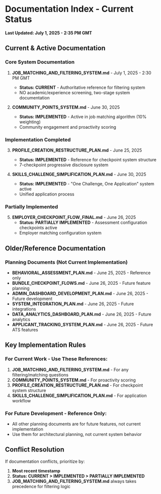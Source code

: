 # Documentation Index - Current Status

**Last Updated: July 1, 2025 - 2:35 PM GMT**

## Current & Active Documentation

### Core System Documentation
1. **JOB_MATCHING_AND_FILTERING_SYSTEM.md** - July 1, 2025 - 2:30 PM GMT
   - **Status: CURRENT** - Authoritative reference for filtering system
   - NO academic/experience screening, two-stage system documentation

2. **COMMUNITY_POINTS_SYSTEM.md** - June 30, 2025
   - **Status: IMPLEMENTED** - Active in job matching algorithm (10% weighting)
   - Community engagement and proactivity scoring

### Implementation Completed
3. **PROFILE_CREATION_RESTRUCTURE_PLAN.md** - June 25, 2025
   - **Status: IMPLEMENTED** - Reference for checkpoint system structure
   - 7-checkpoint progressive disclosure system

4. **SKILLS_CHALLENGE_SIMPLIFICATION_PLAN.md** - June 30, 2025
   - **Status: IMPLEMENTED** - "One Challenge, One Application" system active
   - Unified application process

### Partially Implemented
5. **EMPLOYER_CHECKPOINT_FLOW_FINAL.md** - June 26, 2025
   - **Status: PARTIALLY IMPLEMENTED** - Assessment configuration checkpoints active
   - Employer matching configuration system

## Older/Reference Documentation

### Planning Documents (Not Current Implementation)
- **BEHAVIORAL_ASSESSMENT_PLAN.md** - June 25, 2025 - Reference only
- **BUNDLE_CHECKPOINT_FLOWS.md** - June 26, 2025 - Future feature planning
- **ADMIN_DASHBOARD_DEVELOPMENT_PLAN.md** - June 26, 2025 - Future development
- **SYSTEM_INTEGRATION_PLAN.md** - June 26, 2025 - Future integrations
- **DATA_ANALYTICS_DASHBOARD_PLAN.md** - June 26, 2025 - Future analytics
- **APPLICANT_TRACKING_SYSTEM_PLAN.md** - June 26, 2025 - Future ATS features

## Key Implementation Rules

### For Current Work - Use These References:
1. **JOB_MATCHING_AND_FILTERING_SYSTEM.md** - For any filtering/matching questions
2. **COMMUNITY_POINTS_SYSTEM.md** - For proactivity scoring
3. **PROFILE_CREATION_RESTRUCTURE_PLAN.md** - For checkpoint system structure
4. **SKILLS_CHALLENGE_SIMPLIFICATION_PLAN.md** - For application workflow

### For Future Development - Reference Only:
- All other planning documents are for future features, not current implementation
- Use them for architectural planning, not current system behavior

## Conflict Resolution
If documentation conflicts, prioritize by:
1. **Most recent timestamp**
2. **Status: CURRENT > IMPLEMENTED > PARTIALLY IMPLEMENTED**
3. **JOB_MATCHING_AND_FILTERING_SYSTEM.md** always takes precedence for filtering logic